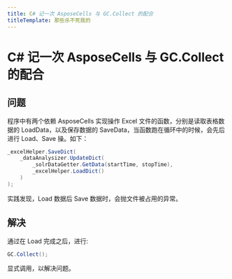 ```yaml
---
title: C# 记一次 AsposeCells 与 GC.Collect 的配合
titleTemplate: 那些杀不死我的
---
```

# C# 记一次 AsposeCells 与 GC.Collect 的配合

## 问题

程序中有两个依赖 AsposeCells 实现操作 Excel 文件的函数，分别是读取表格数据的 LoadData，以及保存数据的 SaveData，当函数跑在循环中的时候，会先后进行 Load、Save 操。如下：

```csharp
_excelHelper.SaveDict(
    _dataAnalysizer.UpdateDict(
        _solrDataGetter.GetData(startTime, stopTime),
        _excelHelper.LoadDict()
    )
);
```

实践发现，Load 数据后 Save 数据时，会抛文件被占用的异常。

## 解决

通过在 Load 完成之后，进行:

```csharp
GC.Collect();
```

显式调用，以解决问题。
